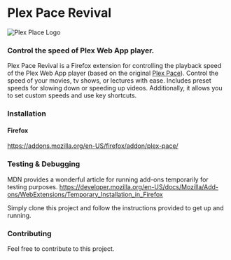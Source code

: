 # Plex Pace Revival
![Plex Place Logo](https://i.ibb.co/3ccrqWz/logo-3.png)
### Control the speed of Plex Web App player.

Plex Pace Revival is a Firefox extension for controlling the playback speed of the Plex Web App player (based on the original [Plex Pace](https://github.com/Good-Will-Coding/Plex-Pace)). Control the speed of your movies, tv shows, or lectures with ease. Includes preset speeds for slowing down or speeding up videos. Additionally, it allows you to set custom speeds and use key shortcuts.

### Installation

#### Firefox 
https://addons.mozilla.org/en-US/firefox/addon/plex-pace/

### Testing & Debugging

MDN provides a wonderful article for running add-ons temporarily for testing purposes.
https://developer.mozilla.org/en-US/docs/Mozilla/Add-ons/WebExtensions/Temporary_Installation_in_Firefox

Simply clone this project and follow the instructions provided to get up and running.

### Contributing

Feel free to contribute to this project.
